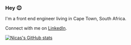 ### Hey 😊

I'm a front end engineer living in Cape Town, South Africa.

Connect with me on <a href="https://www.linkedin.com/in/dominica/">LinkedIn</a>.

[![Nicas's GitHub stats](https://github-readme-stats.vercel.app/api?username=dominicaw)](https://github.com/anuraghazra/github-readme-stats)
